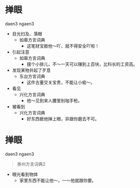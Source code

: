 # 掸眼
daen3 ngaen3
+ 目光扫及、落眼
  * 如皋方言词典
    - 这笔财宝捱他～吖，就不得安全吖啦！
+ 引起注意
  * 如皋方言词典
    - 摆个小排儿，不～一天可以赚到上百块，比科长的工资高。
+ 发现某物并起了歹意
  * 东台方言词典
    - 这件古董交关宝贵，不能让小偷～。
+ 看见
  * 兴化方言词典
    - 他～见到来人腰里别咖手枪。
+ 被看到
  * 兴化方言词典
    - 好东西捱他掸上眼，非跟你磨去不可。


# 掸眼
daen3 ngaen3
> 泰州方言词典2
- 眼光看到物体
  - 家里东西不能让他～，一～他就跟你要。